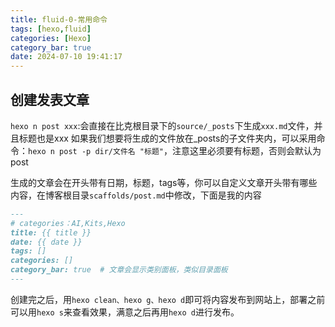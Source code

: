 ```yaml
---
title: fluid-0-常用命令
tags: [hexo,fluid]
categories: [Hexo]
category_bar: true
date: 2024-07-10 19:41:17
---
```

## 创建发表文章
`hexo n post xxx`:会直接在比克根目录下的`source/_posts`下生成`xxx.md`文件，并且标题也是xxx
如果我们想要将生成的文件放在_posts的子文件夹内，可以采用命令：`hexo n post -p dir/文件名 "标题"`，注意这里必须要有标题，否则会默认为post

生成的文章会在开头带有日期，标题，tags等，你可以自定义文章开头带有哪些内容，在博客根目录`scaffolds/post.md`中修改，下面是我的内容

```md
---
# categories：AI,Kits,Hexo
title: {{ title }}
date: {{ date }}
tags: []
categories: []
category_bar: true  # 文章会显示类别面板，类似目录面板
---
```

创建完之后，用`hexo clean、hexo g、hexo d`即可将内容发布到网站上，部署之前可以用`hexo s`来查看效果，满意之后再用`hexo d`进行发布。
